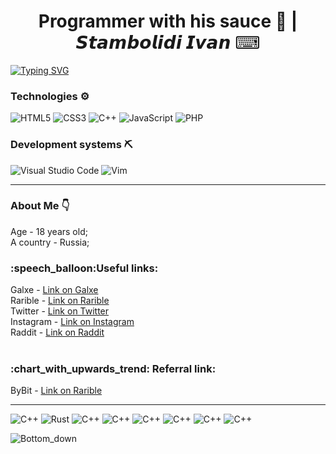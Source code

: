 
<h1 align = center>Programmer with his sauce 🤌 | 𝙎𝙩𝙖𝙢𝙗𝙤𝙡𝙞𝙙𝙞 𝙄𝙫𝙖𝙣 ⌨ </h1>

<a href="https://git.io/typing-svg"><img src="https://readme-typing-svg.herokuapp.com?font=Fira+Code&size=25&pause=1000&color=028D11&multiline=true&random=false&width=1400&height=150&lines=%D0%94%D0%BE%D0%B1%D1%80%D0%BE+%D0%BF%D0%BE%D0%B6%D0%B0%D0%BB%D0%BE%D0%B2%D0%B0%D1%82%D1%8C+%D0%B2+%D0%BC%D0%BE%D0%B9+%D0%BF%D1%80%D0%BE%D1%84%D0%B8%D0%BB%D1%8C+%D0%BD%D0%B0+GitHub!;%D0%AF+%D1%81%D0%BE%D0%B7%D0%B4%D0%B0%D0%BB+%D1%8D%D1%82%D0%BE+%D0%BF%D1%80%D0%BE%D1%81%D1%82%D1%80%D0%B0%D0%BD%D1%81%D1%82%D0%B2%D0%BE%2C+%D1%87%D1%82%D0%BE%D0%B1%D1%8B+%D0%BF%D0%BE%D0%B4%D0%B5%D0%BB%D0%B8%D1%82%D1%8C%D1%81%D1%8F+%D1%81%D0%B2%D0%BE%D0%B5%D0%B9+%D1%81%D1%82%D1%80%D0%B0%D1%81%D1%82%D1%8C%D1%8E+%D0%BA+%D0%BF%D1%80%D0%BE%D0%B3%D1%80%D0%B0%D0%BC%D0%BC%D0%B8%D1%80%D0%BE%D0%B2%D0%B0%D0%BD%D0%B8%D1%8E+%3E%3E;%D0%B8+%D0%BF%D1%80%D0%BE%D0%B4%D0%B5%D0%BC%D0%BE%D0%BD%D1%81%D1%82%D1%80%D0%B8%D1%80%D0%BE%D0%B2%D0%B0%D1%82%D1%8C+%D1%81%D0%B2%D0%BE%D0%B8+%D0%BF%D1%80%D0%BE%D0%B5%D0%BA%D1%82%D1%8B.;%D0%9D%D0%B5+%D1%81%D1%82%D0%B5%D1%81%D0%BD%D1%8F%D0%B9%D1%82%D0%B5%D1%81%D1%8C+%D0%B8%D1%81%D1%81%D0%BB%D0%B5%D0%B4%D0%BE%D0%B2%D0%B0%D1%82%D1%8C+%D0%B8+%D1%81%D0%B2%D1%8F%D0%B7%D1%8B%D0%B2%D0%B0%D1%82%D1%8C%D1%81%D1%8F+%D1%81%D0%BE+%D0%BC%D0%BD%D0%BE%D0%B9+%D0%BF%D0%BE+%D0%BF%D0%BE%D0%B2%D0%BE%D0%B4%D1%83+%D0%B7%D0%B0%D1%85%D0%B2%D0%B0%D1%82%D1%8B%D0%B2%D0%B0%D1%8E%D1%89%D0%B5%D0%B3%D0%BE+%D1%81%D0%BE%D1%82%D1%80%D1%83%D0%B4%D0%BD%D0%B8%D1%87%D0%B5%D1%81%D1%82%D0%B2%D0%B0" alt="Typing SVG" /></a>

<h3>Technologies ⚙️</h3>

![HTML5](https://img.shields.io/badge/html5-%23E34F26.svg?style=for-the-badge&logo=html5&logoColor=white) ![CSS3](https://img.shields.io/badge/css3-%231572B6.svg?style=for-the-badge&logo=css3&logoColor=white) ![C++](https://img.shields.io/badge/c++-%2300599C.svg?style=for-the-badge&logo=c%2B%2B&logoColor=white) ![JavaScript](https://img.shields.io/badge/javascript-%23323330.svg?style=for-the-badge&logo=javascript&logoColor=%23F7DF1E) ![PHP](https://img.shields.io/badge/php-%23777BB4.svg?style=for-the-badge&logo=php&logoColor=white)

<h3>Development systems ⛏ </h3>

![Visual Studio Code](https://img.shields.io/badge/Visual%20Studio%20Code-0078d7.svg?style=for-the-badge&logo=visual-studio-code&logoColor=white) ![Vim](https://img.shields.io/badge/VIM-%2311AB00.svg?style=for-the-badge&logo=vim&logoColor=white)

<hr>
<h3>About Me 👇 </h3>
Age - 18 years old; <br>
A country - Russia; 


<br>
<h3>:speech_balloon:Useful links: </h3> 
Galxe - <a href = "https://galxe.com/galxeid/0x81be437139e7298b7969c9f6f96363dd912f245d" >Link on Galxe</a> <br>
Rarible - <a href = "https://rarible.com/user/0xa219ef765836471f861779ada0a932c466ac5d47/owned">Link on Rarible</a><br>
Twitter - <a href = "https://x.com/VL4STEL1N?t=h4xc6Vw4lYjtTT5aan_bsg&s=09">Link on Twitter</a><br>
Instagram - <a href = "https://instagram.com/aduanite_xrustal?igshid=OGQ5ZDc2ODk2ZA==">Link on Instagram</a><br>
Raddit - <a href = "https://www.reddit.com/u/N-E-Z-Z-I/s/GnZ9usGEdl">Link on Raddit</a><br>
  
  
<br>
<h3>:chart_with_upwards_trend: Referral link: </h3>
ByBit - <a href = "https://www.bybit.com/invite?ref=ZA9KEV">Link on Rarible</a>
 
---
![C++ ](https://img.shields.io/badge/-C++-090909?style=for-the-badge&logo=C%2b%2b&logoColor=6296CC)
![Rust](https://img.shields.io/badge/-Rust-090909?style=for-the-badge&logo=Rust&logoColor=fc5812)
![C++](https://img.shields.io/badge/-Html-090909?style=for-the-badge&logo=HTML5&logoColor=fc2d12)
![C++](https://img.shields.io/badge/-CSS-090909?style=for-the-badge&logo=Css3&logoColor=2512fc)
![C++](https://img.shields.io/badge/-Js-090909?style=for-the-badge&logo=JavaScript&logoColor=fce512)
![C++](https://img.shields.io/badge/-GitHub-090909?style=for-the-badge&logo=GitHub&logoColor=ffff)
![C++](https://img.shields.io/badge/-Vim-090909?style=for-the-badge&logo=Vim&logoColor=37bf3c)
![C++](https://img.shields.io/badge/-Neovim-090909?style=for-the-badge&logo=Neovim&logoColor=326634)










![Bottom_down](https://github.com/VL4STEL1N/VL4STEL1N/assets/127986242/1964ca21-6df7-4554-95ea-9ff879f52336)
<svg viewBox="0 0 115 25" xmlns="http://www.w3.org/2000/svg" xmlns:xlink="http://www.w3.org/1999/xlink">


